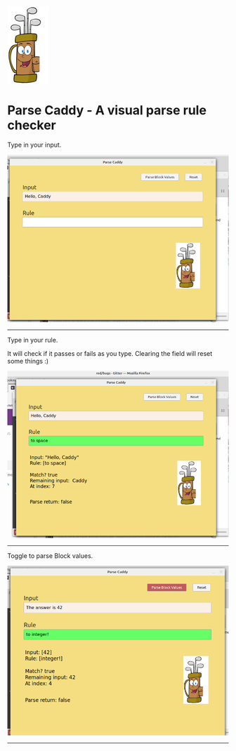 
![caddy](caddy.png)

# Parse Caddy - A visual parse rule checker     

Type in your input.

![input](type-input.png)

----

Type in your rule. 

It will check if it passes or fails as you type. Clearing the field will reset some things :)

![rule](rule.png)

----

Toggle to parse Block values.

![block](block.png)

----
